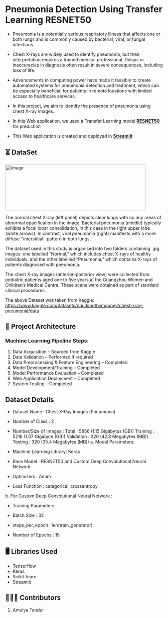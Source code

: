 # Pneumonia Detection Using Transfer Learning RESNET50

* Pneumonia is a potentially serious respiratory illness that affects one or both lungs and is commonly caused by bacterial, viral, or fungal infections.
 
* Chest X-rays are widely used to identify pneumonia, but their interpretation requires a trained medical professional. Delays or inaccuracies in diagnosis often result in severe consequences, including loss of life.
* Advancements in computing power have made it feasible to create automated systems for pneumonia detection and treatment, which can be especially beneficial for patients in remote locations with limited access to healthcare services.
* In this project, we aim to identify the presence of pneumonia using chest X-ray images. 
* In this Web application, we used a Transfer Learning model [**RESNET50**](https://keras.io/api/applications/resnet/) for prediction

* This Web application is created and deployed in [**Streamlit**](https://streamlit.io/)

## ⏳ DataSet 

<img width="449" height="146" alt="image" src="https://github.com/user-attachments/assets/1751d916-48da-4716-9aa9-11599cd34a70" />

The normal chest X-ray (left panel) depicts clear lungs with no any areas of abnormal opacification in the image. Bacterial pneumonia (middle) typically exhibits a focal lobar consolidation, in this case in the right upper lobe (white arrows). In contrast, viral pneumonia (right) manifests with a more diffuse ‘‘interstitial’’ pattern in both lungs.

The dataset used in this study is organised into two folders containing .jpg images: one labelled “Normal,” which includes chest X-rays of healthy individuals, and the other labelled “Pneumonia,” which contains X-rays of patients diagnosed with pneumonia.

The chest X-ray images (anterior–posterior view) were collected from pediatric patients aged one to five years at the Guangzhou Women and Children’s Medical Centre. These scans were obtained as part of standard clinical procedures.

The above Dataset was taken from Kaggle: 
https://www.kaggle.com/datasets/paultimothymooney/chest-xray-pneumonia/data

## 📝 Project Architecture

### Machine Learning Pipeline Steps:

1. Data Acquisition – Sourced from Kaggle
2. Data Validation – Performed if required
3. Data Preprocessing & Feature Engineering – Completed
4. Model Development/Training – Completed
5. Model Performance Evaluation – Completed
6. Web Application Deployment – Completed
7. System Testing – Completed


## Dataset Details

* Dataset Name            : Chest X-Ray Images (Pneumonia)
* Number of Class         : 2
* Number/Size of Images   : Total  : 5856 (1.15 Gigabytes (GB))
                            Training   : 5216 (1.07 Gigabyte (GB))
                            Validation : 320  (42.8 Megabytes (MB))
                            Testing    : 320  (35.4 Megabytes (MB))
a. Model Parameters:

* Machine Learning Library: Keras
* Base Model              : RESNET50 and Custom Deep Convolutional Neural Network
* Optimizers              : Adam
* Loss Function           : categorical_crossentropy

b. For Custom Deep Convolutional Neural Network : 
* Training Parameters:

* Batch Size              : 32
* steps_per_epoch         : len(train_generator)
* Number of Epochs        : 15

## 🖥️ Libraries Used

* Tensorflow
* Keras
* Scikit-learn
* Streamlit

## 🧑🏼‍💻 Contributors

1. Amulya Tandur

